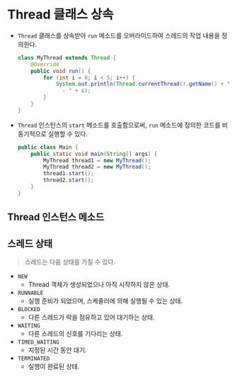 # Thread 클래스 상속

- `Thread` 클래스를 상속받아 `run` 메소드를 오버라이드하여 스레드의 작업 내용을 정의한다.

  ```java
  class MyThread extends Thread {
      @Override
      public void run() {
          for (int i = 0; i < 5; i++) {
              System.out.println(Thread.currentThread().getName() + " is running
                - " + i);
          }
      }
  }
  ```

- `Thread` 인스턴스의 `start` 메소드를 호출함으로써, `run` 메소드에 정의한 코드를 비동기적으로 실행할 수 있다.

  ```java
  public class Main {
      public static void main(String[] args) {
          MyThread thread1 = new MyThread();
          MyThread thread2 = new MyThread();
          thread1.start();
          thread2.start();
      }
  }
  ```

## Thread 인스턴스 메소드

<!-- TODO -->

## 스레드 상태

> 스레드는 다음 상태를 가질 수 있다.

- `NEW`
  - Thread 객체가 생성되었으나 아직 시작하지 않은 상태.
- `RUNNABLE`
  - 실행 준비가 되었으며, 스케줄러에 의해 실행될 수 있는 상태.
- `BLOCKED`
  - 다른 스레드가 락을 점유하고 있어 대기하는 상태.
- `WAITING`
  - 다른 스레드의 신호를 기다리는 상태.
- `TIMED_WAITING`
  - 지정된 시간 동안 대기.
- `TERMINATED`
  - 실행이 완료된 상태.
